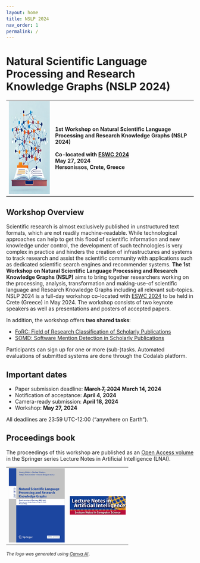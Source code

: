 ```yaml
---
layout: home
title: NSLP 2024
nav_order: 1
permalink: /
---
```


# Natural Scientific Language Processing and Research Knowledge Graphs (NSLP 2024)

<table>
  <tr>
    <td style="text-align:left">
      <img width="250" height="250" src="./logo.png" alt="logo"/>
    </td>
    <td>
    <strong>1st Workshop on Natural Scientific Language Processing and Research Knowledge Graphs (NSLP 2024)
</strong>
    <br/><br/>
    <strong>Co-located with <a href="https://2024.eswc-conferences.org" target="_blank">ESWC 2024</a></strong>
    <br/>
    <strong><span>May 27, 2024</span></strong>
    <br/>
    <strong>Hersonissos, Crete, Greece</strong>
    </td>
  </tr>
</table>

## Workshop Overview

Scientific research is almost exclusively published in unstructured text formats, which are not readily machine-readable. While technological approaches can help to get this flood of scientific information and new knowledge under control, the development of such technologies is very complex in practice and hinders the creation of infrastructures and systems to track research and assist the scientific community with applications such as dedicated scientific search engines and recommender systems. **The 1st Workshop on Natural Scientific Language Processing and Research Knowledge Graphs (NSLP)** aims to bring together researchers working on the processing, analysis, transformation and making-use-of scientific language and Research Knowledge Graphs including all relevant sub-topics. NSLP 2024 is a full-day workshop co-located with [ESWC 2024](https://2024.eswc-conferences.org) to be held in Crete (Greece) in May 2024. The workshop consists of two keynote speakers as well as presentations and posters of accepted papers. 

In addition, the workshop offers **two shared tasks**:

* [FoRC: Field of Research Classification of Scholarly Publications](https://nfdi4ds.github.io/nslp2024/docs/forc_shared_task.html)
* [SOMD: Software Mention Detection in Scholarly Publications](https://nfdi4ds.github.io/nslp2024/docs/somd_shared_task.html)
  
Participants can sign up for one or more (sub-)tasks. Automated evaluations of submitted systems are done through the Codalab platform.

## Important dates

* Paper submission deadline: ~~**March 7, 2024**~~ **March 14, 2024**
* Notification of acceptance: **April 4, 2024**
* Camera-ready submission: **April 18, 2024**
* Workshop: **<span>May 27, 2024</span>**

All deadlines are 23:59 UTC-12:00 (“anywhere on Earth”).

## Proceedings book
The proceedings of this workshop are published as an [Open Access volume](https://link.springer.com/book/10.1007/978-3-031-65794-8) in the Springer series Lecture Notes in Artificial Intelligence (LNAI).

<table border="0">
  <tr>
    <td style="text-align:left">
      <img width="150" height="200" src="nslp-book.png" alt="book"/>
    </td>
    <td>
      <img width="150" height="50" src="LNAI-Logo.png" alt="LNAI"/>
    </td>
  </tr>
</table>

<div align="left" style="margin: 0px auto;">

</div>

<div align="left" style="margin: 0px auto;">

</div>



<small><i>The logo was generated using [Canva AI](https://www.canva.com/en_gb/)</i></small>.
